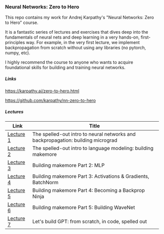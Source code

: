 
### Neural Networks: Zero to Hero

This repo contains my work for Andrej Karpathy's "Neural Networks: Zero to Hero" course.

It is a fantastic series of lectures and exercises that dives deep into the fundamentals of neural nets and deep learning in a very hands-on, first-principles way. For example, in the very first lecture, we implement backpropagation from scratch without using any libraries (no pytorch, numpy, etc).

I highly recommend the course to anyone who wants to acquire foundational skills for building and training neural networks.

##### Links

https://karpathy.ai/zero-to-hero.html

https://github.com/karpathy/nn-zero-to-hero

##### Lectures

Link | Title
--- | ---
[Lecture 1](https://youtu.be/VMj-3S1tku0) | The spelled-out intro to neural networks and backpropagation: building micrograd
[Lecture 2](https://youtu.be/PaCmpygFfXo) | The spelled-out intro to language modeling: building makemore
[Lecture 3](https://youtu.be/TCH_1BHY58I) | Building makemore Part 2: MLP
[Lecture 4](https://youtu.be/P6sfmUTpUmc) | Building makemore Part 3: Activations & Gradients, BatchNorm
[Lecture 5](https://youtu.be/q8SA3rM6ckI) | Building makemore Part 4: Becoming a Backprop Ninja
[Lecture 6](https://youtu.be/t3YJ5hKiMQ0) | Building makemore Part 5: Building WaveNet
[Lecture 7](https://youtu.be/kCc8FmEb1nY) | Let's build GPT: from scratch, in code, spelled out

